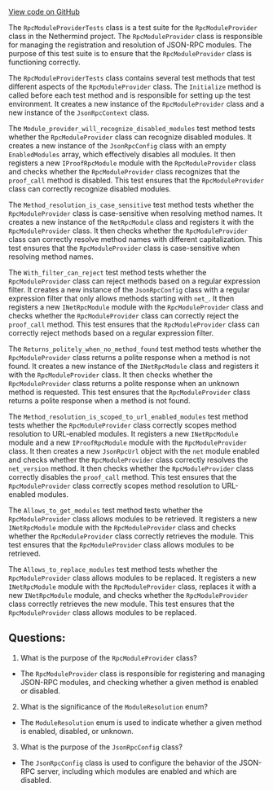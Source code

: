 [View code on GitHub](https://github.com/NethermindEth/nethermind/src/Nethermind/Nethermind.JsonRpc.Test/Modules/RpcModuleProviderTests.cs)

The `RpcModuleProviderTests` class is a test suite for the `RpcModuleProvider` class in the Nethermind project. The `RpcModuleProvider` class is responsible for managing the registration and resolution of JSON-RPC modules. The purpose of this test suite is to ensure that the `RpcModuleProvider` class is functioning correctly.

The `RpcModuleProviderTests` class contains several test methods that test different aspects of the `RpcModuleProvider` class. The `Initialize` method is called before each test method and is responsible for setting up the test environment. It creates a new instance of the `RpcModuleProvider` class and a new instance of the `JsonRpcContext` class.

The `Module_provider_will_recognize_disabled_modules` test method tests whether the `RpcModuleProvider` class can recognize disabled modules. It creates a new instance of the `JsonRpcConfig` class with an empty `EnabledModules` array, which effectively disables all modules. It then registers a new `IProofRpcModule` module with the `RpcModuleProvider` class and checks whether the `RpcModuleProvider` class recognizes that the `proof_call` method is disabled. This test ensures that the `RpcModuleProvider` class can correctly recognize disabled modules.

The `Method_resolution_is_case_sensitive` test method tests whether the `RpcModuleProvider` class is case-sensitive when resolving method names. It creates a new instance of the `NetRpcModule` class and registers it with the `RpcModuleProvider` class. It then checks whether the `RpcModuleProvider` class can correctly resolve method names with different capitalization. This test ensures that the `RpcModuleProvider` class is case-sensitive when resolving method names.

The `With_filter_can_reject` test method tests whether the `RpcModuleProvider` class can reject methods based on a regular expression filter. It creates a new instance of the `JsonRpcConfig` class with a regular expression filter that only allows methods starting with `net_`. It then registers a new `INetRpcModule` module with the `RpcModuleProvider` class and checks whether the `RpcModuleProvider` class can correctly reject the `proof_call` method. This test ensures that the `RpcModuleProvider` class can correctly reject methods based on a regular expression filter.

The `Returns_politely_when_no_method_found` test method tests whether the `RpcModuleProvider` class returns a polite response when a method is not found. It creates a new instance of the `INetRpcModule` class and registers it with the `RpcModuleProvider` class. It then checks whether the `RpcModuleProvider` class returns a polite response when an unknown method is requested. This test ensures that the `RpcModuleProvider` class returns a polite response when a method is not found.

The `Method_resolution_is_scoped_to_url_enabled_modules` test method tests whether the `RpcModuleProvider` class correctly scopes method resolution to URL-enabled modules. It registers a new `INetRpcModule` module and a new `IProofRpcModule` module with the `RpcModuleProvider` class. It then creates a new `JsonRpcUrl` object with the `net` module enabled and checks whether the `RpcModuleProvider` class correctly resolves the `net_version` method. It then checks whether the `RpcModuleProvider` class correctly disables the `proof_call` method. This test ensures that the `RpcModuleProvider` class correctly scopes method resolution to URL-enabled modules.

The `Allows_to_get_modules` test method tests whether the `RpcModuleProvider` class allows modules to be retrieved. It registers a new `INetRpcModule` module with the `RpcModuleProvider` class and checks whether the `RpcModuleProvider` class correctly retrieves the module. This test ensures that the `RpcModuleProvider` class allows modules to be retrieved.

The `Allows_to_replace_modules` test method tests whether the `RpcModuleProvider` class allows modules to be replaced. It registers a new `INetRpcModule` module with the `RpcModuleProvider` class, replaces it with a new `INetRpcModule` module, and checks whether the `RpcModuleProvider` class correctly retrieves the new module. This test ensures that the `RpcModuleProvider` class allows modules to be replaced.
## Questions: 
 1. What is the purpose of the `RpcModuleProvider` class?
- The `RpcModuleProvider` class is responsible for registering and managing JSON-RPC modules, and checking whether a given method is enabled or disabled.

2. What is the significance of the `ModuleResolution` enum?
- The `ModuleResolution` enum is used to indicate whether a given method is enabled, disabled, or unknown.

3. What is the purpose of the `JsonRpcConfig` class?
- The `JsonRpcConfig` class is used to configure the behavior of the JSON-RPC server, including which modules are enabled and which are disabled.